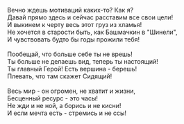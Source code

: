 Вечно ждешь мотиваций каких-то? Как я?  
Давай прямо здесь и сейчас расставим все свои цели!  
И выкинем к черту весь этот груз из хламья!  
Не хочется в старости быть, как Башмачкин в "Шинели",  
И чувствовать будто бы годы прожили тебя!  
   
Пообещай, что больше себе ты не врешь!  
Ты больше не делаешь вид, теперь ты настоящий!  
Ты главный Герой! Есть вершина - берешь!  
Плевать, что там скажет Сидящий!  
   
Весь мир - он огромен, не хватит и жизни,  
Бесценный ресурс - это часы!  
Не жди и не ной, а борись и не кисни!  
И если мечта есть - стремись и не ссы!  